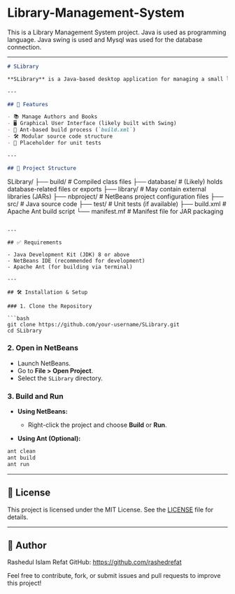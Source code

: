 # Library-Management-System
This is a Library Management System project. Java is used as programming language. Java swing is used and Mysql was used for the database connection.

---

```markdown
# SLibrary

**SLibrary** is a Java-based desktop application for managing a small library system. It provides features for handling authors, books, and potentially borrowing operations, all through a graphical user interface. This project was built using NetBeans and utilizes Apache Ant for building.

---

## 🚀 Features

- 📚 Manage Authors and Books
- 🖥️ Graphical User Interface (likely built with Swing)
- 🧱 Ant-based build process (`build.xml`)
- 🛠️ Modular source code structure
- 🧪 Placeholder for unit tests

---

## 📁 Project Structure

```

SLibrary/
├── build/              # Compiled class files
├── database/           # (Likely) holds database-related files or exports
├── library/            # May contain external libraries (JARs)
├── nbproject/          # NetBeans project configuration files
├── src/                # Java source code
├── test/               # Unit tests (if available)
├── build.xml           # Apache Ant build script
└── manifest.mf         # Manifest file for JAR packaging

````

---

## ✅ Requirements

- Java Development Kit (JDK) 8 or above
- NetBeans IDE (recommended for development)
- Apache Ant (for building via terminal)

---

## 🛠️ Installation & Setup

### 1. Clone the Repository

```bash
git clone https://github.com/your-username/SLibrary.git
cd SLibrary
````

### 2. Open in NetBeans

* Launch NetBeans.
* Go to **File > Open Project**.
* Select the `SLibrary` directory.

### 3. Build and Run

* **Using NetBeans:**

  * Right-click the project and choose **Build** or **Run**.

* **Using Ant (Optional):**

```bash
ant clean
ant build
ant run
```

---

## 📝 License

This project is licensed under the MIT License. See the [LICENSE](LICENSE) file for details.

---

## 👤 Author

Rashedul Islam Refat
GitHub: https://github.com/rashedrefat 

Feel free to contribute, fork, or submit issues and pull requests to improve this project!

